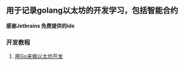## 用于记录golang以太坊的开发学习，包括智能合约

**感谢Jetbrains 免费提供的ide**

### 开发教程

1. <a href="https://github.com/StarYuhen/Ethereum_GolangStudy/tree/master/goethereumbook/">用Go来做以太坊开发 </a> 